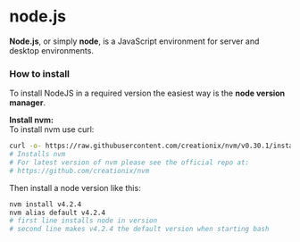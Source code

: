 # node.js
**Node.js**, or simply **node**, is a JavaScript environment for server and desktop environments.

### How to install

To install NodeJS in a required version the easiest way is the **node version manager**.

**Install nvm:**  
To install nvm use curl:

```sh
curl -o- https://raw.githubusercontent.com/creationix/nvm/v0.30.1/install.sh | bash
# Installs nvm
# For latest version of nvm please see the official repo at:
# https://github.com/creationix/nvm
```
Then install a node version like this:

```sh
nvm install v4.2.4
nvm alias default v4.2.4
# first line installs node in version
# second line makes v4.2.4 the default version when starting bash
```

